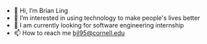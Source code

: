 - 👋 Hi, I’m Brian Ling
- 👀 I’m interested in using technology to make people's lives better
- 💞️ I am currently looking for software engineering internship
- 📫 How to reach me bjl95@cornell.edu

<!---
bjl95/bjl95 is a ✨ special ✨ repository because its `README.md` (this file) appears on your GitHub profile.
You can click the Preview link to take a look at your changes.
--->
